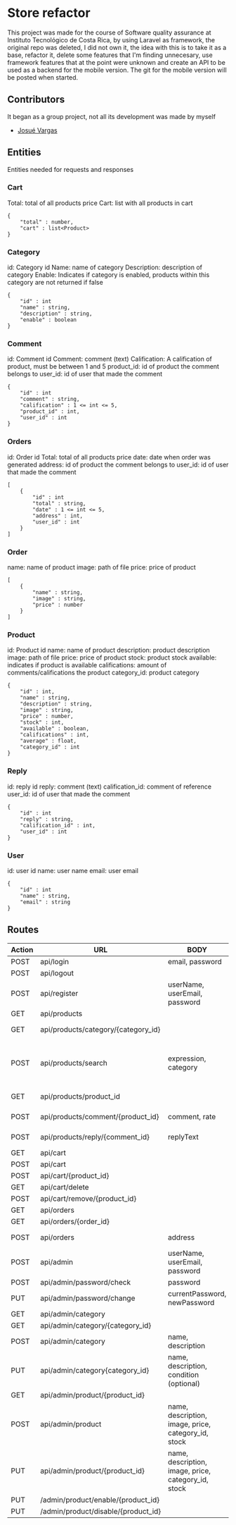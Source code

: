 # Store refactor

This project was made for the course of Software quality assurance at Instituto Tecnológico de Costa Rica, by using Laravel as framework, the original repo was deleted, I did not own it,
the idea with this is to take it as a base, refactor it, delete some features that I'm finding unnecesary, use framework features that at the point were unknown and create an API to be used as a backend for the mobile version. The git for the mobile version will be posted when started.


## Contributors
It began as a group project, not all its development was made by myself

- [Josué Vargas](https://github.com/JoVarHdez)


## Entities

Entities needed for requests and responses

### Cart
Total: total of all products price
Cart: list with all products in cart
```
{
    "total" : number,
    "cart" : list<Product>
}
```

### Category
id: Category id
Name: name of category
Description: description of category
Enable: Indicates if category is enabled, products within this category are not returned if false
```
{
    "id" : int
    "name" : string,
    "description" : string,
    "enable" : boolean
}
```

### Comment
id: Comment id
Comment: comment (text)
Calification: A calification of product, must be between 1 and 5
product_id: id of product the comment belongs to
user_id: id of user that made the comment
```
{
    "id" : int
    "comment" : string,
    "calification" : 1 <= int <= 5,
    "product_id" : int,
    "user_id" : int
}
```

### Orders
id: Order id
Total: total of all products price
date: date when order was generated
address: id of product the comment belongs to
user_id: id of user that made the comment
```
[
    {
        "id" : int
        "total" : string,
        "date" : 1 <= int <= 5,
        "address" : int,
        "user_id" : int
    }
]
```

### Order
name: name of product
image: path of file
price: price of product
```
[
    {
        "name" : string,
        "image" : string,
        "price" : number
    }
]
```

### Product
id: Product id
name: name of product
description: product description
image: path of file
price: price of product
stock: product stock
available: indicates if product is available
califications: amount of comments/califications the product 
category_id: product category
```
{
    "id" : int,
    "name" : string,
    "description" : string,
    "image" : string,
    "price" : number,
    "stock" : int,
    "available" : boolean,
    "califications" : int,
    "average" : float,
    "category_id" : int
}
```

### Reply
id: reply id
reply: comment (text)
calification_id: comment of reference
user_id: id of user that made the comment
```
{
    "id" : int
    "reply" : string,
    "calification_id" : int,
    "user_id" : int
}
```

### User

id: user id
name: user name
email: user email
```
{
    "id" : int
    "name" : string,
    "email" : string
}
```

## Routes
| Action | URL | BODY | RESPONSE |
| ------ | ------ | ------ | ------ |
| POST | api/login | email, password | API token |
| POST | api/logout | | boolean |
| POST | api/register | userName, userEmail, password | boolean |
| GET | api/products |  | list<Products>  |
| GET | api/products/category/{category_id} | | list<Product> by the category|
| POST | api/products/search | expression, category | list<Product> that matches expression and category |
| GET | api/products/product_id | | Product, list<Comment> |
| POST | api/products/comment/{product_id} | comment, rate | Product, lisi<Comment> |
| POST | api/products/reply/{comment_id} | replyText | Product, lisi<Comment> |
| GET | api/cart | | Cart |
| POST | api/cart | | boolean |
| POST | api/cart/{product_id} | | boolean |
| GET | api/cart/delete | | boolean |
| POST | api/cart/remove/{product_id} | | boolean |
| GET | api/orders | | Orders |
| GET | api/orders/{order_id} | | Order|
| POST | api/orders | address | boolean or error |
| POST | api/admin | userName, userEmail, password | boolean |
| POST | api/admin/password/check | password | boolean |
| PUT | api/admin/password/change | currentPassword, newPassword | Boolean |
| GET | api/admin/category | | list<Category> |
| GET | api/admin/category/{category_id} | | Category |
| POST | api/admin/category | name, description | Boolean |
| PUT | api/admin/category{category_id} | name, description, condition (optional) | Boolean |
| GET | api/admin/product/{product_id} | | Product |
| POST | api/admin/product | name, description, image, price, category_id, stock | Boolean |
| PUT | api/admin/product/{product_id} | name, description, image, price, category_id, stock | boolean |
| PUT | /admin/product/enable/{product_id} | | Boolean |
| PUT | /admin/product/disable/{product_id} | | Boolean |
